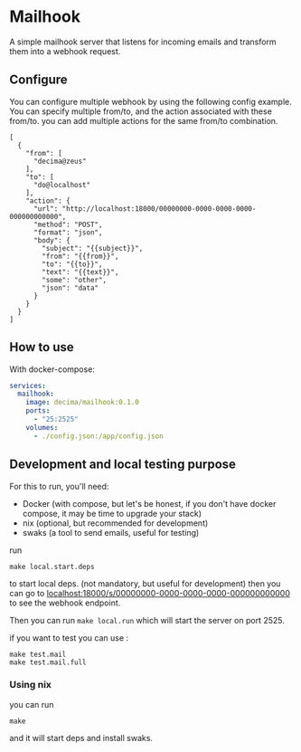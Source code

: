 Mailhook
================

A simple mailhook server that listens for incoming emails and transform them into a webhook request.

## Configure

You can configure multiple webhook by using the following config example.
You can specify multiple from/to, and the action associated with these from/to.
you can add multiple actions for the same from/to combination.

```jsonc
[
  {
    "from": [
      "decima@zeus"
    ],
    "to": [
      "do@localhost"
    ],
    "action": {
      "url": "http://localhost:18000/00000000-0000-0000-0000-000000000000",
      "method": "POST",
      "format": "json",
      "body": {
        "subject": "{{subject}}",
        "from": "{{from}}",
        "to": "{{to}}",
        "text": "{{text}}",
        "some": "other",
        "json": "data"
      }
    }
  }
]
```


## How to use

With docker-compose: 
```yaml
services:
  mailhook:
    image: decima/mailhook:0.1.0
    ports:
      - "25:2525"
    volumes:
      - ./config.json:/app/config.json
```

## Development and local testing purpose
For this to run, you'll need:
- Docker (with compose, but let's be honest, if you don't have docker compose, it may be time to upgrade your stack)
- nix (optional, but recommended for development)
- swaks (a tool to send emails, useful for testing)

run
```shell
make local.start.deps
```
to start local deps. (not mandatory, but useful for development)
then you can go to [localhost:18000/s/00000000-0000-0000-0000-000000000000](http://localhost:18000/s/00000000-0000-0000-000000000000) to see the webhook endpoint.

Then you can run ```make local.run``` which will start the server on port 2525.

if you want to test you can use : 
```shell
make test.mail
make test.mail.full
```


### Using nix
you can run
```shell
make
```
and it will start deps and install swaks.

